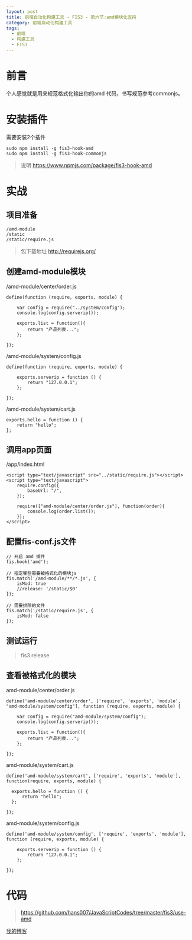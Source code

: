 ```yaml
---
layout: post
title: 前端自动化构建工具 - FIS3 - 第六节:amd模块化支持
category: 前端自动化构建工具
tags: 
  - 前端
  - 构建工具
  - FIS3
---
```


# 前言

个人感觉就是用来规范格式化输出你的amd 代码，书写规范参考commonjs。

# 安装插件

需要安装2个插件

```
sudo npm install -g fis3-hook-amd
sudo npm install -g fis3-hook-commonjs
```

> 说明
> https://www.npmjs.com/package/fis3-hook-amd

# 实战

## 项目准备

```
/amd-module
/static
/static/require.js
```

> 包下载地址
> http://requirejs.org/

## 创建amd-module模块

/amd-module/center/order.js

```
define(function (require, exports, module) {

    var config = require("../system/config");
    console.log(config.serverip());

    exports.list = function(){
        return "产品列表...";
    };

});
```

/amd-module/system/config.js

```
define(function (require, exports, module) {

    exports.serverip = function () {
        return "127.0.0.1";
    };

});
```

/amd-module/system/cart.js

```
exports.hello = function () {
    return "hello";
};
```

## 调用app页面

/app/index.html

```
<script type="text/javascript" src="../static/require.js"></script>
<script type="text/javascript">
    require.config({
        baseUrl: "/",
    });

    require(["amd-module/center/order.js"], function(order){
        console.log(order.list());
    });
</script>
```

## 配置fis-conf.js文件

```
// 开启 amd 插件
fis.hook('amd');

// 指定哪些需要被格式化的模块js
fis.match('/amd-module/**/*.js', {
    isMod: true
    //release: '/static/$0'
});

// 需要排除的文件
fis.match('/static/require.js', {
    isMod: false
});
```

## 测试运行

> fis3 release

## 查看被格式化的模块

amd-module/center/order.js

```
define('amd-module/center/order', ['require', 'exports', 'module', "amd-module/system/config"], function (require, exports, module) {

    var config = require("amd-module/system/config");
    console.log(config.serverip());

    exports.list = function(){
        return "产品列表...";
    };

});
```

amd-module/system/cart.js

```
define('amd-module/system/cart', ['require', 'exports', 'module'], function(require, exports, module) {

  exports.hello = function () {
      return "hello";
  };

});
```

amd-module/system/config.js

```
define('amd-module/system/config', ['require', 'exports', 'module'], function (require, exports, module) {

    exports.serverip = function () {
        return "127.0.0.1";
    };

});
```

# 代码

> https://github.com/hans007/JavaScriptCodes/tree/master/fis3/use-amd

[我的博客](https://hans007.github.io)